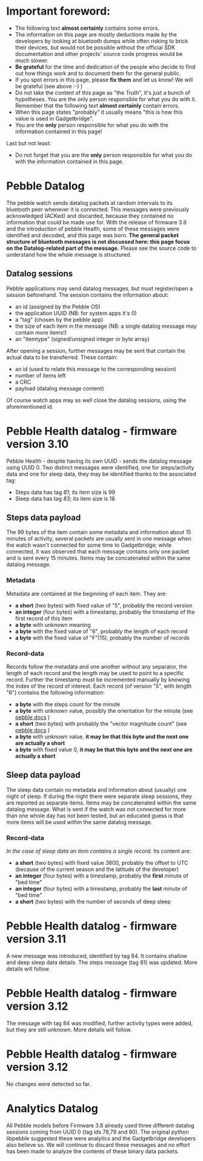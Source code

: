 # Important foreword:
* The following text __almost certainly__ contains some errors.
* The information on this page are mostly deductions made by the developers by looking at bluetooth dumps while often risking to brick their devices, but would not be possible without the official SDK documentation and other projects' source code progress would be much slower.
* __Be grateful__ for the time and dedication of the people who decide to find out how things work and to document them for the general public.
* If you spot errors in this page, please __fix them__ and let us know! We will be grateful (see above :-) )
* Do not take the content of this page as "the Truth", it's just a bunch of hypotheses. You are the only person responsible for what you do with it. Remember that the following text __almost certainly__ contain errors.
* When this page states "probably" it usually means "this is how this value is used in Gadgetbridge".
* You are the __only__ person responsible for what you do with the information contained in this page!

Last but not least:
* Do not forget that you are the __only__ person responsible for what you do with the information contained in this page.

# Pebble Datalog

The pebble watch sends datalog packets at random intervals to its bluetooth peer whenever it is connected. This messages were previously acknowledged (ACKed) and discarded, because they contained no information that could be made use for. With the release of firmware 3.8 and the introduction of pebble Health, some of these messages were identified and decoded, and this page was born. __The general packet structure of bluetooth messages is not discussed here: this page focus on the Datalog-related part of the message.__ Please see the source code to understand how the whole message is structured.

## Datalog sessions

Pebble applications may send datalog messages, but must register/open a session beforehand. The session contains the information about:
* an id (assigned by the Pebble OS)
* the application UUID (NB: for system apps it's 0)
* a "tag" (chosen by the pebble app)
* the size of each item in the message (NB: a single datalog message *may* contain more items!)
* an "itemtype" (signed/unsigned integer or byte array)

After opening a session, further messages may be sent that contain the actual data to be transferred. These contain:
* an id (used to relate this message to the corresponding session)
* number of items left
* a CRC
* payload (datalog message content)

Of course watch apps may as well close the datalog sessions, using the aforementioned id.

# Pebble Health datalog - firmware version 3.10

Pebble Health - despite having its own UUID - sends the datalog message using UUID 0. Two distinct messages were identified, one for steps/activity data and one for sleep data, they may be identified thanks to the associated tag:
* Steps data has tag _81_; its item size is 99
* Sleep data has tag _83_; its item size is 18

## Steps data payload

The 99 bytes of the item contain some metadata and information about 15 minutes of activity, several packets are usually sent in one message when the watch wasn't connected for some time to Gadgetbridge; while connected, it was observed that each message contains only one packet and is sent every 15 minutes. Items may be concatenated within the same datalog message.

### Metadata

Metadata are contained at the beginning of each item. They are:
* __a short__ (two bytes) with fixed value of "5", probably the record version
* __an integer__ (four bytes) with a timestamp, probably the timestamp of the first record of this item
* __a byte__ with unknown meaning
* __a byte__ with the fixed value of "6", probably the length of each record
* __a byte__ with the fixed value of "F"(15), probably the number of records

### Record-data

Records follow the metadata and one another without any separator, the length of each record and the length may be used to point to a specific record. Further the timestamp must be incremented manually by knowing the index of the record of interest. Each record (of version "5", with length "6") contains the following information:
* __a byte__ with the steps count for the minute
* __a byte__ with unknown value, possibly the orientation for the minute (see [pebble docs](https://developer.pebble.com/docs/c/Foundation/Event_Service/HealthService/#HealthMinuteData) )
* __a short__ (two bytes) with probably the "vector magnitude count" (see [pebble docs](https://developer.pebble.com/docs/c/Foundation/Event_Service/HealthService/#HealthMinuteData) )
* __a byte__ with unknown value, __it may be that this byte and the next one are actually a short__
* __a byte__ with fixed value 0, __it may be that this byte and the next one are actually a short__

## Sleep data payload

The sleep data contain no metadata and information about (usually) one night of sleep. If during the night there were separate sleep sessions, they are reported as separate items. Items may be concatenated within the same datalog message. What is sent if the watch was not connected for more than one whole day has not been tested, but an educated guess is that more items will be used within the same datalog message. 

### Record-data

_In the case of sleep data an item contains a single record._ Its content are:
* __a short__ (two bytes) with fixed value 3600, probably the offset to UTC (because of the current season and the latitude of the developer)
* __an integer__ (four bytes) with a timestamp, probably the __first__ minute of "bed time"
* __an integer__ (four bytes) with a timestamp, probably the __last__ minute of "bed time"
* __a short__ (two bytes) with the number of seconds of deep sleep

# Pebble Health datalog - firmware version 3.11
A new message was introduced, identified by tag 84. It contains shallow and deep sleep data details.
The steps message (tag 81) was updated.
More details will follow.

# Pebble Health datalog - firmware version 3.12
The message with tag 84 was modified, further activity types were added, but they are still unknown. 
More details will follow.

# Pebble Health datalog - firmware version 3.12
No changes were detected so far.

# Analytics Datalog
All Pebble models before Firmware 3.8 already used three different datalog sessions coming from UUID 0 (tag ids 78,79 and 80). The original python libpebble suggested these were analytics and the Gadgetbridge developers also believe so. We will continue to discard these messages and no effort has been made to analyze the contents of these binary data packets.